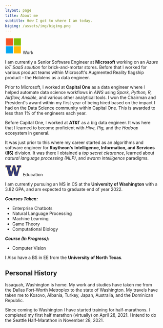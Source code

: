 ```yaml
---
layout: page
title: About me
subtitle: How I got to where I am today.
bigimg: /assets/img/bigimg.png
---
```



![Work](assets/img/microsoft.png) Work

I am currently a Senior Software Engineer at **Microsoft** working on an *Azure IoT SaaS solution* for brick-and-mortar stores. Before that I worked for various product teams within Microsoft's Augmented Reality flagship product - the Hololens as a data engineer.

Prior to Microsoft, I worked at **Capital One** as a data engineer where I helped automate data science workflows in *AWS* using *Spark, Python, R, Airflow, Ansible*, and various other analytical tools. I won the Chairman and President's award within my first year of being hired based on the impact I had on the Data Science community within Capital One. This is awarded to less than 1% of the engineers each year.

Before Capital One, I worked at **AT&T** as a big data engineer. It was here that I learned to become proficient with *Hive, Pig,* and the *Hadoop* ecosystem in general. 

It was just prior to this where my career started as an algorithms and software engineer for **Raytheon's Intelligence, Information, and Services (IIS)** division. It was there I obtained a *top secret clearance*, learned about *natural language processing (NLP)*, and *swarm intelligence* paradigms.

![School](assets/img/university_of_washington.png) Education

I am currently pursuing an MS in CS at the **University of Washington** with a 3.82 GPA, and am expected to graduate end of year 2022.

***Courses Taken:***
- Enterprise Chatbots
- Natural Language Processing
- Machine Learning
- Game Theory
- Computational Biology

***Course (In Progress):***
- Computer Vision

I Also have a BS in EE from the **University of North Texas**.

## Personal History

Issaquah, Washington is home. My work and studies have taken me from the Dallas Fort-Worth Metroplex to the state of Washington. My travels have taken me to Kosovo, Albania, Turkey, Japan, Australia, and the Dominican Republic.

Since coming to Washington I have started training for half-marathons. I completed my first half marathon (virtually) on April 28, 2021. I intend to do the Seattle Half-Marathon in November 28, 2021.